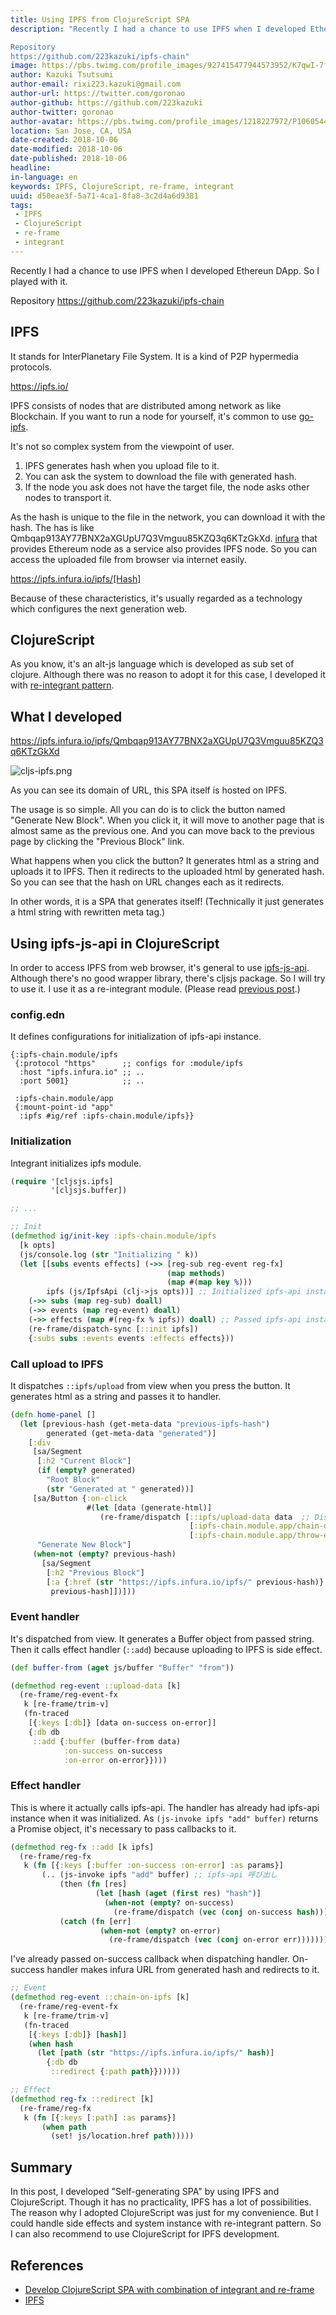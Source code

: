 ```yaml
---
title: Using IPFS from ClojureScript SPA
description: "Recently I had a chance to use IPFS when I developed Ethereun DApp. So I played with it.

Repository
https://github.com/223kazuki/ipfs-chain"
image: https://pbs.twimg.com/profile_images/927415477944573952/K7qwI-7f_400x400.jpg
author: Kazuki Tsutsumi
author-email: rixi223.kazuki@gmail.com
author-url: https://twitter.com/goronao
author-github: https://github.com/223kazuki
author-twitter: goronao
author-avatar: https://pbs.twimg.com/profile_images/1218227972/P1060544_400x400.jpg
location: San Jose, CA, USA
date-created: 2018-10-06
date-modified: 2018-10-06
date-published: 2018-10-06
headline:
in-language: en
keywords: IPFS, ClojureScript, re-frame, integrant
uuid: d50eae3f-5a71-4ca1-8fa8-3c2d4a6d9381
tags:
 - IPFS
 - ClojureScript
 - re-frame
 - integrant
---
```


Recently I had a chance to use IPFS when I developed Ethereun DApp. So I played with it.

Repository
https://github.com/223kazuki/ipfs-chain

## IPFS
It stands for InterPlanetary File System. It is a kind of P2P hypermedia protocols.

https://ipfs.io/

IPFS consists of nodes that are distributed among network as like Blockchain. If you want to run a node for yourself, it's common to use [go-ipfs](https://github.com/ipfs/go-ipfs).

It's not so complex system from the viewpoint of user.

1. IPFS generates hash when you upload file to it.
2. You can ask the system to download the file with generated hash.
3. If the node you ask does not have the target file, the node asks other nodes to transport it.

As the hash is unique to the file in the network, you can download it with the hash. The has is like Qmbqap913AY77BNX2aXGUpU7Q3Vmguu85KZQ3q6KTzGkXd.
[infura](https://infura.io/) that provides Ethereum node as a service also provides IPFS node. So you can access the uploaded file from browser via internet easily.

https://ipfs.infura.io/ipfs/[Hash]

Because of these characteristics, it's usually regarded as a technology which configures the next generation web.

## ClojureScript

As you know, it's an alt-js language which is developed as sub set of clojure.
Although there was no reason to adopt it for this case, I developed it with [re-integrant pattern](https://223kazuki.github.io/re-integrant-app.html).

## What I developed

https://ipfs.infura.io/ipfs/Qmbqap913AY77BNX2aXGUpU7Q3Vmguu85KZQ3q6KTzGkXd

![cljs-ipfs.png](https://qiita-image-store.s3.amazonaws.com/0/109888/110a0ff2-be4e-b7d9-9ceb-1928f539be5c.png)

As you can see its domain of URL, this SPA itself is hosted on IPFS.

The usage is so simple. All you can do is to click the button named "Generate New Block". When you click it, it will move to another page that is almost same as the previous one. And you can move back to the previous page by clicking the "Previous Block" link.

What happens when you click the button? It generates html as a string and uploads it to IPFS. Then it redirects to the uploaded html by generated hash. So you can see that the hash on URL changes each as it redirects.

In other words, it is a SPA that generates itself! (Technically it just generates a html string with rewritten meta tag.)

## Using ipfs-js-api in ClojureScript

In order to access IPFS from web browser, it's general to use [ipfs-js-api](https://github.com/ipfs/js-ipfs-api). Although there's no good wrapper library, there's cljsjs package. So I will try to use it.
I use it as a re-integrant module. (Please read [previous post](https://223kazuki.github.io/re-integrant-app.html).)

### config.edn

It defines configurations for initialization of ipfs-api instance.

```clojure:config.edn
{:ipfs-chain.module/ipfs
 {:protocol "https"      ;; configs for :module/ipfs
  :host "ipfs.infura.io" ;; ..
  :port 5001}            ;; ..

 :ipfs-chain.module/app
 {:mount-point-id "app"
  :ipfs #ig/ref :ipfs-chain.module/ipfs}}
```

### Initialization

Integrant initializes ipfs module.

```clojure:ipfs.cljs
(require '[cljsjs.ipfs]
         '[cljsjs.buffer])

;; ...

;; Init
(defmethod ig/init-key :ipfs-chain.module/ipfs
  [k opts]
  (js/console.log (str "Initializing " k))
  (let [[subs events effects] (->> [reg-sub reg-event reg-fx]
                                   (map methods)
                                   (map #(map key %)))
        ipfs (js/IpfsApi (clj->js opts))] ;; Initialized ipfs-api instance.
    (->> subs (map reg-sub) doall)
    (->> events (map reg-event) doall)
    (->> effects (map #(reg-fx % ipfs)) doall) ;; Passed ipfs-api instance to effect handlers.
    (re-frame/dispatch-sync [::init ipfs])
    {:subs subs :events events :effects effects}))
```

### Call upload to IPFS

It dispatches `::ipfs/upload` from view when you press the button. It generates html as a string and passes it to handler.

```clojure:views.cljs
(defn home-panel []
  (let [previous-hash (get-meta-data "previous-ipfs-hash")
        generated (get-meta-data "generated")]
    [:div
     [sa/Segment
      [:h2 "Current Block"]
      (if (empty? generated)
        "Root Block"
        (str "Generated at " generated))]
     [sa/Button {:on-click
                 #(let [data (generate-html)]
                    (re-frame/dispatch [::ipfs/upload-data data  ;; Dispatches upload handler.
                                        [:ipfs-chain.module.app/chain-on-ipfs]
                                        [:ipfs-chain.module.app/throw-error]]))}
      "Generate New Block"]
     (when-not (empty? previous-hash)
       [sa/Segment
        [:h2 "Previous Block"]
        [:a {:href (str "https://ipfs.infura.io/ipfs/" previous-hash)}
         previous-hash]])]))
```

### Event handler

It's dispatched from view. It generates a Buffer object from passed string. Then it calls effect handler (`::add`) because uploading to IPFS is side effect.

```clojure:ipfs.cljs
(def buffer-from (aget js/buffer "Buffer" "from"))

(defmethod reg-event ::upload-data [k]
  (re-frame/reg-event-fx
   k [re-frame/trim-v]
   (fn-traced
    [{:keys [:db]} [data on-success on-error]]
    {:db db
     ::add {:buffer (buffer-from data)
            :on-success on-success
            :on-error on-error}})))
```

### Effect handler

This is where it actually calls ipfs-api. The handler has already had ipfs-api instance when it was initialized. As `(js-invoke ipfs "add" buffer)` returns a Promise object, it's necessary to pass callbacks to it.

```clojure:ipfs.cljs
(defmethod reg-fx ::add [k ipfs]
  (re-frame/reg-fx
   k (fn [{:keys [:buffer :on-success :on-error] :as params}]
       (.. (js-invoke ipfs "add" buffer) ;; ipfs-api 呼び出し
           (then (fn [res]
                   (let [hash (aget (first res) "hash")]
                     (when-not (empty? on-success)
                       (re-frame/dispatch (vec (conj on-success hash)))))))
           (catch (fn [err]
                    (when-not (empty? on-error)
                      (re-frame/dispatch (vec (conj on-error err))))))))))
```

I've already passed on-success callback when dispatching handler. On-success handler makes infura URL from generated hash and redirects to it.

```clojure:app.cljs
;; Event
(defmethod reg-event ::chain-on-ipfs [k]
  (re-frame/reg-event-fx
   k [re-frame/trim-v]
   (fn-traced
    [{:keys [:db]} [hash]]
    (when hash
      (let [path (str "https://ipfs.infura.io/ipfs/" hash)]
        {:db db
         ::redirect {:path path}})))))

;; Effect
(defmethod reg-fx ::redirect [k]
  (re-frame/reg-fx
   k (fn [{:keys [:path] :as params}]
       (when path
         (set! js/location.href path)))))
```

## Summary

In this post, I developed "Self-generating SPA" by using IPFS and ClojureScript. Though it has no practicality, IPFS has a lot of possibilities.
The reason why I adopted ClojureScript was just for my convenience. But I could handle side effects and system instance with re-integrant pattern. So I can also recommend to use ClojureScript for IPFS development.

## References

* [Develop ClojureScript SPA with combination of integrant and re-frame](https://223kazuki.github.io/re-integrant-app.html)
* [IPFS](https://ipfs.io/)
